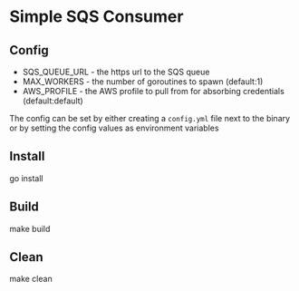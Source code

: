 # Simple SQS Consumer

## Config

* SQS_QUEUE_URL - the https url to the SQS queue
* MAX_WORKERS - the number of goroutines to spawn (default:1)
* AWS_PROFILE - the AWS profile to pull from for absorbing credentials (default:default)

The config can be set by either creating a `config.yml` file next to the binary or by setting the config values as environment variables

## Install
go install

## Build
make build

## Clean
make clean
